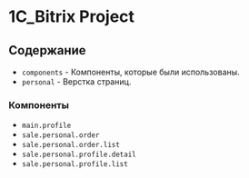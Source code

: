 # 1C_Bitrix Project

## Содержание

- `components` - Компоненты, которые были использованы.
- `personal` - Верстка страниц.

### Компоненты

- `main.profile`
- `sale.personal.order`
- `sale.personal.order.list`
- `sale.personal.profile.detail`
- `sale.personal.profile.list`
